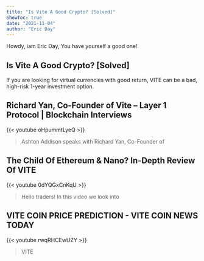 ```yaml
---
title: "Is Vite A Good Crypto? [Solved]"
ShowToc: true 
date: "2021-11-04"
author: "Eric Day" 
---
```


Howdy, iam Eric Day, You have yourself a good one!
## Is Vite A Good Crypto? [Solved]
If you are looking for virtual currencies with good return, VITE can be a bad, high-risk 1-year investment option.

## Richard Yan, Co-Founder of Vite – Layer 1 Protocol | Blockchain Interviews
{{< youtube oHpummtLyeQ >}}
>Ashton Addison speaks with Richard Yan, Co-Founder of 

## The Child Of Ethereum & Nano? In-Depth Review Of VITE
{{< youtube 0dYQGxCnKqU >}}
>Hello traders! In this video we look into 

## VITE COIN PRICE PREDICTION - VITE COIN NEWS TODAY
{{< youtube rwqRHCEwUZY >}}
>VITE


